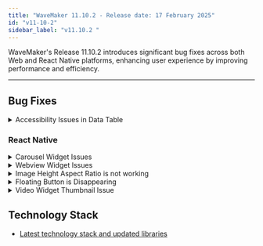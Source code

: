 ```yaml
---
title: "WaveMaker 11.10.2 - Release date: 17 February 2025"
id: "v11-10-2"
sidebar_label: "v11.10.2 "
---
```


WaveMaker's Release 11.10.2 introduces significant bug fixes across both Web and React Native platforms, enhancing user experience by improving performance and efficiency.

---

## Bug Fixes

<details><summary> Accessibility Issues in Data Table </summary>

- An issue was observed related to accessibility where error was thrown as missing label for checkboxes when multi select property was enabled in the Data table.
- Previously, users can sort the column with sorting enabled in Data table only by clicking on the column header. Now, the column sorting can be changed by navigating to the column header and pressing enter.

</details>

### React Native

<details><summary> Carousel Widget Issues </summary>

- **Inconsistent Horizontal Scrolling**: Horizontal scrolling to navigate between slides is unreliable. Users can scroll horizontally, but the carousel only advances to the next slide intermittently. This behavior made the navigation in the Carousel widget difficult.

- **Tap and Scroll Interference**: Users were unable to scroll the page with the Carousel vertically. This issue was observed after horizontal scrolling has worked at least once and an image was tapped within the Carousel. The vertical scroll functionality is blocked or interfered with after a horizontal scroll interaction with the Carousel.

</details>

<details><summary> Webview Widget Issues</summary>

An issue was observed where the web application used within the Webview widget was unable to communicate with the React Native application. This issue was fixed by using `window.ReactNativeWebView.postMessage` instead of `window.postMessage` and postMessage should always pass a string value.

</details>

<details><summary> Image Height Aspect Ratio is not working </summary>

Images aspect ratio when height is less than expected is incorrectly displayed upon the first load of the application, but works as expected during subsequent launch of the app.

</details>

<details><summary> Floating Button is Disappearing </summary>

An issue related to floating button was observed and fixed where the Button was not visible when the user revisited the page. This was noticed only when the CSS properties were set as fixed for the Button widget.

</details>

<details><summary> Video Widget Thumbnail Issue </summary>

The Video widget was displaying a generic image instead of the dynamically generated thumbnail with a central play icon, hindering users from easily previewing video content. This issue is now fixed.

</details>

## Technology Stack

- [Latest technology stack and updated libraries](/learn/wavemaker-release-notes#technology-stack)